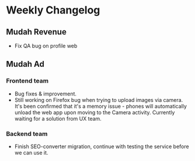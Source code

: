 # Weekly Changelog
## Mudah Revenue
- Fix QA bug on profile web

## Mudah Ad
### Frontend team
- Bug fixes & improvement.
- Still working on Firefox bug when trying to upload images via camera. It's been confirmed that it's a memory issue - phones will automatically unload the web app upon moving to the Camera activity. Currently waiting for a solution from UX team.

### Backend team
- Finish SEO-converter migration, continue with testing the service before we can use it.
